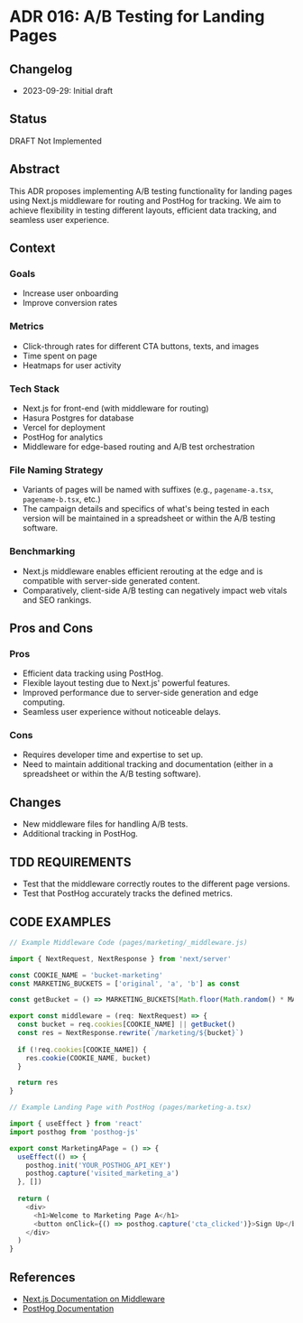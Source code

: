 # ADR 016: A/B Testing for Landing Pages

## Changelog
* 2023-09-29: Initial draft

## Status
DRAFT Not Implemented

## Abstract
This ADR proposes implementing A/B testing functionality for landing pages using Next.js middleware for routing and PostHog for tracking. We aim to achieve flexibility in testing different layouts, efficient data tracking, and seamless user experience.

## Context

### Goals
- Increase user onboarding
- Improve conversion rates

### Metrics
- Click-through rates for different CTA buttons, texts, and images
- Time spent on page
- Heatmaps for user activity

### Tech Stack
- Next.js for front-end (with middleware for routing)
- Hasura Postgres for database
- Vercel for deployment
- PostHog for analytics
- Middleware for edge-based routing and A/B test orchestration

### File Naming Strategy
- Variants of pages will be named with suffixes (e.g., `pagename-a.tsx`, `pagename-b.tsx`, etc.)
- The campaign details and specifics of what's being tested in each version will be maintained in a spreadsheet or within the A/B testing software.

### Benchmarking
- Next.js middleware enables efficient rerouting at the edge and is compatible with server-side generated content.
- Comparatively, client-side A/B testing can negatively impact web vitals and SEO rankings.

## Pros and Cons

### Pros
- Efficient data tracking using PostHog.
- Flexible layout testing due to Next.js' powerful features.
- Improved performance due to server-side generation and edge computing.
- Seamless user experience without noticeable delays.

### Cons
- Requires developer time and expertise to set up.
- Need to maintain additional tracking and documentation (either in a spreadsheet or within the A/B testing software).

## Changes
- New middleware files for handling A/B tests.
- Additional tracking in PostHog.

## TDD REQUIREMENTS
- Test that the middleware correctly routes to the different page versions.
- Test that PostHog accurately tracks the defined metrics.

## CODE EXAMPLES
```typescript
// Example Middleware Code (pages/marketing/_middleware.js)

import { NextRequest, NextResponse } from 'next/server'

const COOKIE_NAME = 'bucket-marketing'
const MARKETING_BUCKETS = ['original', 'a', 'b'] as const

const getBucket = () => MARKETING_BUCKETS[Math.floor(Math.random() * MARKETING_BUCKETS.length)]

export const middleware = (req: NextRequest) => {
  const bucket = req.cookies[COOKIE_NAME] || getBucket()
  const res = NextResponse.rewrite(`/marketing/${bucket}`)
  
  if (!req.cookies[COOKIE_NAME]) {
    res.cookie(COOKIE_NAME, bucket)
  }

  return res
}
```

```typescript
// Example Landing Page with PostHog (pages/marketing-a.tsx)

import { useEffect } from 'react'
import posthog from 'posthog-js'

export const MarketingAPage = () => {
  useEffect(() => {
    posthog.init('YOUR_POSTHOG_API_KEY')
    posthog.capture('visited_marketing_a')
  }, [])
  
  return (
    <div>
      <h1>Welcome to Marketing Page A</h1>
      <button onClick={() => posthog.capture('cta_clicked')}>Sign Up</button>
    </div>
  )
}
```

## References
- [Next.js Documentation on Middleware](https://nextjs.org/docs/middleware)
- [PostHog Documentation](https://posthog.com/docs)

